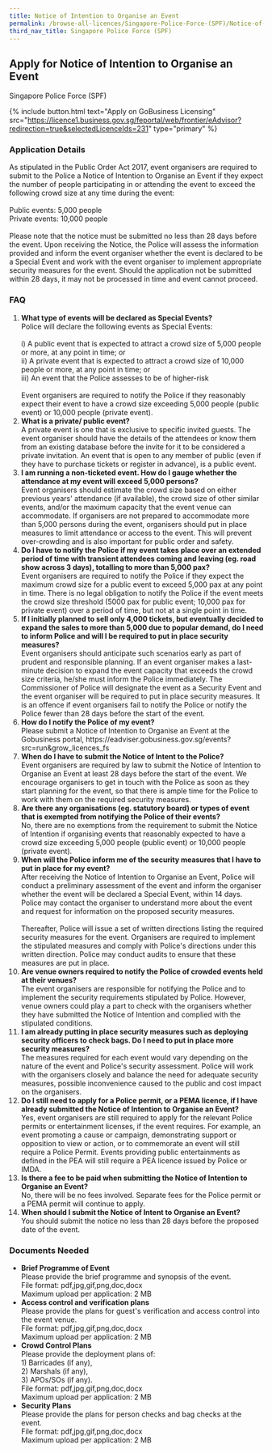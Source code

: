 ```yaml
---
title: Notice of Intention to Organise an Event
permalink: /browse-all-licences/Singapore-Police-Force-(SPF)/Notice-of-Intention-to-Organise-an-Event
third_nav_title: Singapore Police Force (SPF)
---
```


## Apply for Notice of Intention to Organise an Event

Singapore Police Force (SPF)

{% include button.html text="Apply on GoBusiness Licensing" src="https://licence1.business.gov.sg/feportal/web/frontier/eAdvisor?redirection=true&selectedLicenceIds=231" type="primary" %}

<H3>Application Details</H3>

<p>As stipulated in the Public Order Act 2017, event organisers are required to submit to the Police a Notice of Intention to Organise an Event if they expect the number of people participating in or attending the event to exceed the following crowd size at any time during the event:<br><br>Public events: 5,000 people<br>Private events: 10,000 people<br><br>Please note that the notice must be submitted no less than 28 days before the event. Upon receiving the Notice, the Police will assess the information provided and inform the event organiser whether the event is declared to be a Special Event and work with the event organiser to implement appropriate security measures for the event. Should the application not be submitted within 28 days, it may not be processed in time and event cannot proceed.</p>

<h3>FAQ</h3>

<ol>
<li>
    <strong>What type of events will be declared as Special Events?
</strong><br>        
Police will declare the following events as Special Events:<br>
<br>i) A public event that is expected to attract a crowd size of 5,000 people or more, at any point in time; or<br>
ii) A private event that is expected to attract a crowd size of 10,000 people or more, at any point in time; or<br>
iii) An event that the Police assesses to be of higher-risk<br>
<br>Event organisers are required to notify the Police if they reasonably expect their event to have a crowd size exceeding 5,000 people (public event) or 10,000 people (private event).
  </li>

  <li>
    <strong>What is a private/ public event?
</strong><br>        
A private event is one that is exclusive to specific invited guests. The event organiser should have the details of the attendees or know them from an existing database before the invite for it to be considered a private invitation. An event that is open to any member of public (even if they have to purchase tickets or register in advance), is a public event.
  </li>

  <li>
    <strong>I am running a non-ticketed event. How do I gauge whether the attendance at my event will exceed 5,000 persons?
</strong><br>        
Event organisers should estimate the crowd size based on either previous years' attendance (if available), the crowd size of other similar events, and/or the maximum capacity that the event venue can accommodate. If organisers are not prepared to accommodate more than 5,000 persons during the event, organisers should put in place measures to limit attendance or access to the event. This will prevent over-crowding and is also important for public order and safety.
  </li>

  <li>
    <strong>Do I have to notify the Police if my event takes place over an extended period of time with transient attendees coming and leaving (eg. road show across 3 days), totalling to more than 5,000 pax?
</strong><br>        
Event organisers are required to notify the Police if they expect the maximum crowd size for a public event to exceed 5,000 pax at any point in time. There is no legal obligation to notify the Police if the event meets the crowd size threshold (5000 pax for public event; 10,000 pax for private event) over a period of time, but not at a single point in time.
  </li>

  <li>
    <strong>If I initially planned to sell only 4,000 tickets, but eventually decided to expand the sales to more than 5,000 due to popular demand, do I need to inform Police and will I be required to put in place security measures?
</strong><br>        
Event organisers should anticipate such scenarios early as part of prudent and responsible planning. If an event organiser makes a last-minute decision to expand the event capacity that exceeds the crowd size criteria, he/she must inform the Police immediately. The Commissioner of Police will designate the event as a Security Event and the event organiser will be required to put in place security measures. It is an offence if event organisers fail to notify the Police or notify the Police fewer than 28 days before the start of the event.
  </li>

  <li>
    <strong>How do I notify the Police of my event?
</strong><br>        
Please submit a Notice of Intention to Organise an Event at the Gobusiness portal, https://eadviser.gobusiness.gov.sg/events?src=run&grow_licences_fs
  </li>

  <li>
    <strong>When do I have to submit the Notice of Intent to the Police?
</strong><br>        
Event organisers are required by law to submit the Notice of Intention to Organise an Event at least 28 days before the start of the event. We encourage organisers to get in touch with the Police as soon as they start planning for the event, so that there is ample time for the Police to work with them on the required security measures.
  </li>

  <li>
    <strong>Are there any organisations (eg. statutory board) or types of event that is exempted from notifying the Police of their events?
</strong><br>        
No, there are no exemptions from the requirement to submit the Notice of Intention if organising events that reasonably expected to have a crowd size exceeding 5,000 people (public event) or 10,000 people (private event).
  </li>

  <li>
    <strong>When will the Police inform me of the security measures that I have to put in place for my event?
</strong><br>        
After receiving the Notice of Intention to Organise an Event, Police will conduct a preliminary assessment of the event and inform the organiser whether the event will be declared a Special Event, within 14 days. Police may contact the organiser to understand more about the event and request for information on the proposed security measures.
<br><br>
Thereafter, Police will issue a set of written directions listing the required security measures for the event. Organisers are required to implement the stipulated measures and comply with Police's directions under this written direction. Police may conduct audits to ensure that these measures are put in place.
  </li>
 <li>
    <strong>Are venue owners required to notify the Police of crowded events held at their venues?
</strong><br>        
The event organisers are responsible for notifying the Police and to implement the security requirements stipulated by Police. However, venue owners could play a part to check with the organisers whether they have submitted the Notice of Intention and complied with the stipulated conditions.
  </li>

 <li>
    <strong>I am already putting in place security measures such as deploying security officers to check bags. Do I need to put in place more security measures?
</strong><br>        
The measures required for each event would vary depending on the nature of the event and Police's security assessment. Police will work with the organisers closely and balance the need for adequate security measures, possible inconvenience caused to the public and cost impact on the organisers.
  </li>

 <li>
    <strong>Do I still need to apply for a Police permit, or a PEMA licence, if I have already submitted the Notice of Intention to Organise an Event?
</strong><br>        
Yes, event organisers are still required to apply for the relevant Police permits or entertainment licenses, if the event requires. For example, an event promoting a cause or campaign, demonstrating support or opposition to view or action, or to commemorate an event will still require a Police Permit. Events providing public entertainments as defined in the PEA will still require a PEA licence issued by Police or IMDA.
  </li>

 <li>
    <strong>Is there a fee to be paid when submitting the Notice of Intention to Organise an Event?
</strong><br>        
No, there will be no fees involved. Separate fees for the Police permit or a PEMA permit will continue to apply.
  </li>

 <li>
    <strong>When should I submit the Notice of Intent to Organise an Event?
</strong><br>        
You should submit the notice no less than 28 days before the proposed date of the event.
  </li>

</ol>

<H3>Documents Needed</H3>

<ul>
<li><strong>Brief Programme of Event</strong><br />Please provide the brief programme and synopsis of the event.
<br>
File format: pdf,jpg,gif,png,doc,docx<br>
Maximum upload per application: 2 MB
</li>

<li><strong>Access control and verification plans</strong><br />Please provide the plans for guest's verification and access control into the event venue.
<br>
File format: pdf,jpg,gif,png,doc,docx<br>
Maximum upload per application: 2 MB
</li>

<li><strong>Crowd Control Plans</strong><br />Please provide the deployment plans of:<br />1) Barricades (if any),<br />2) Marshals (if any),<br />3) APOs/SOs (if any).
<br>
File format: pdf,jpg,gif,png,doc,docx<br>
Maximum upload per application: 2 MB
</li>

<li><strong>Security Plans</strong><br />Please provide the plans for person checks and bag checks at the event.
<br>
File format: pdf,jpg,gif,png,doc,docx<br>
Maximum upload per application: 2 MB
</li>

</ul>


